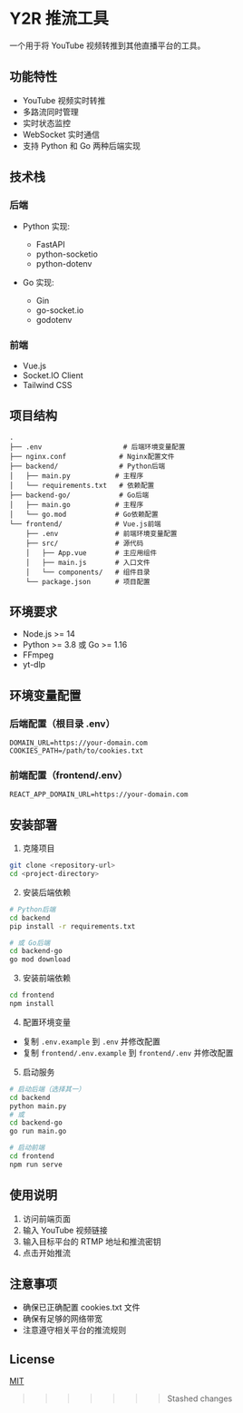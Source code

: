 # Y2R 推流工具

一个用于将 YouTube 视频转推到其他直播平台的工具。

## 功能特性

- YouTube 视频实时转推
- 多路流同时管理
- 实时状态监控
- WebSocket 实时通信
- 支持 Python 和 Go 两种后端实现

## 技术栈

### 后端
- Python 实现:
  - FastAPI
  - python-socketio
  - python-dotenv
  
- Go 实现:
  - Gin
  - go-socket.io
  - godotenv

### 前端
- Vue.js
- Socket.IO Client
- Tailwind CSS

## 项目结构
```tree
.
├── .env                    # 后端环境变量配置
├── nginx.conf             # Nginx配置文件
├── backend/               # Python后端
│   ├── main.py           # 主程序
│   └── requirements.txt   # 依赖配置
├── backend-go/            # Go后端
│   ├── main.go           # 主程序
│   └── go.mod            # Go依赖配置
└── frontend/             # Vue.js前端
    ├── .env              # 前端环境变量配置
    ├── src/              # 源代码
    │   ├── App.vue       # 主应用组件
    │   ├── main.js       # 入口文件
    │   └── components/   # 组件目录
    └── package.json      # 项目配置
```

## 环境要求

- Node.js >= 14
- Python >= 3.8 或 Go >= 1.16
- FFmpeg
- yt-dlp

## 环境变量配置

### 后端配置（根目录 .env）
```env
DOMAIN_URL=https://your-domain.com
COOKIES_PATH=/path/to/cookies.txt
```

### 前端配置（frontend/.env）
```env
REACT_APP_DOMAIN_URL=https://your-domain.com
```

## 安装部署

1. 克隆项目
```bash
git clone <repository-url>
cd <project-directory>
```

2. 安装后端依赖
```bash
# Python后端
cd backend
pip install -r requirements.txt

# 或 Go后端
cd backend-go
go mod download
```

3. 安装前端依赖
```bash
cd frontend
npm install
```

4. 配置环境变量
- 复制 `.env.example` 到 `.env` 并修改配置
- 复制 `frontend/.env.example` 到 `frontend/.env` 并修改配置

5. 启动服务
```bash
# 启动后端（选择其一）
cd backend
python main.py
# 或
cd backend-go
go run main.go

# 启动前端
cd frontend
npm run serve
```

## 使用说明

1. 访问前端页面
2. 输入 YouTube 视频链接
3. 输入目标平台的 RTMP 地址和推流密钥
4. 点击开始推流

## 注意事项

- 确保已正确配置 cookies.txt 文件
- 确保有足够的网络带宽
- 注意遵守相关平台的推流规则

## License

[MIT](LICENSE) 
>>>>>>> Stashed changes
